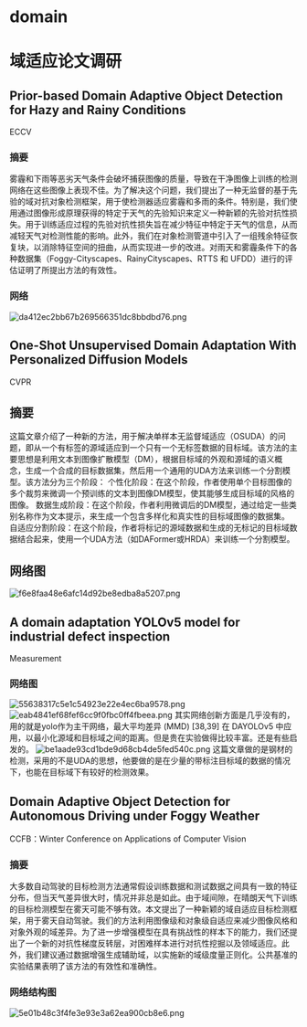# domain
# 域适应论文调研
## Prior-based Domain Adaptive Object Detection for Hazy and Rainy Conditions
ECCV
### 摘要
雾霾和下雨等恶劣天气条件会破坏捕获图像的质量，导致在干净图像上训练的检测网络在这些图像上表现不佳。为了解决这个问题，我们提出了一种无监督的基于先验的域对抗对象检测框架，用于使检测器适应雾霾和多雨的条件。特别是，我们使用通过图像形成原理获得的特定于天气的先验知识来定义一种新颖的先验对抗性损失。用于训练适应过程的先验对抗性损失旨在减少特征中特定于天气的信息，从而减轻天气对检测性能的影响。此外，我们在对象检测管道中引入了一组残余特征恢复块，以消除特征空间的扭曲，从而实现进一步的改进。对雨天和雾霾条件下的各种数据集（Foggy-Cityscapes、RainyCityscapes、RTTS 和 UFDD）进行的评估证明了所提出方法的有效性。
### 网络
![da412ec2bb67b269566351dc8bbdbd76.png](:/eeff020885c14266aaa1d382e3b8d606)

## One-Shot Unsupervised Domain Adaptation With Personalized Diffusion Models
CVPR
## 摘要
这篇文章介绍了一种新的方法，用于解决单样本无监督域适应（OSUDA）的问题，即从一个有标签的源域适应到一个只有一个无标签数据的目标域。该方法的主要思想是利用文本到图像扩散模型（DM），根据目标域的外观和源域的语义概念，生成一个合成的目标数据集，然后用一个通用的UDA方法来训练一个分割模型。该方法分为三个阶段：
个性化阶段：在这个阶段，作者使用单个目标图像的多个裁剪来微调一个预训练的文本到图像DM模型，使其能够生成目标域的风格的图像。
数据生成阶段：在这个阶段，作者利用微调后的DM模型，通过给定一些类别名称作为文本提示，来生成一个包含多样化和真实性的目标域图像的数据集。
自适应分割阶段：在这个阶段，作者将标记的源域数据和生成的无标记的目标域数据结合起来，使用一个UDA方法（如DAFormer或HRDA）来训练一个分割模型。
## 网络图
![f6e8faa48e6afc14d92be8edba8a5207.png](:/7a948364aa804fd5bc8acdaa7a0ba882)

## A domain adaptation YOLOv5 model for industrial defect inspection
Measurement
### 网络图
![55638317c5e1c54923e22e4ec6ba9578.png](:/b83848572fa54f7488c9a992c5b1de51)
![eab4841ef68fef6cc9f0fbc0ff4fbeea.png](:/e2fb9747e719417cbd4d86051bacd6aa)
其实网络创新方面是几乎没有的，用的就是yolo作为主干网络，最大平均差异 (MMD) [38,39] 在 DAYOLOv5 中应用，以最小化源域和目标域之间的距离。但是贵在实验做得比较丰富。还是有些启发的。
![be1aade93cd1bde9d68cb4de5fed540c.png](:/93d5f6884422488cbdde8454c9138b65)
这篇文章做的是钢材的检测，采用的不是UDA的思想，他要做的是在少量的带标注目标域的数据的情况下，也能在目标域下有较好的检测效果。

## Domain Adaptive Object Detection for Autonomous Driving under Foggy Weather
CCFB：Winter Conference on Applications of Computer Vision
### 摘要
大多数自动驾驶的目标检测方法通常假设训练数据和测试数据之间具有一致的特征分布，但当天气差异很大时，情况并非总是如此。由于域间隙，在晴朗天气下训练的目标检测模型在雾天可能不够有效。本文提出了一种新颖的域自适应目标检测框架，用于雾天自动驾驶。我们的方法利用图像级和对象级自适应来减少图像风格和对象外观的域差异。为了进一步增强模型在具有挑战性的样本下的能力，我们还提出了一个新的对抗性梯度反转层，对困难样本进行对抗性挖掘以及领域适应。此外，我们建议通过数据增强生成辅助域，以实施新的域级度量正则化。公共基准的实验结果表明了该方法的有效性和准确性。
### 网络结构图
![5e01b48c3f4fe3e93e3a62ea900cb8e6.png](:/bbc827241bb34efc8e1b0342c203383e)
